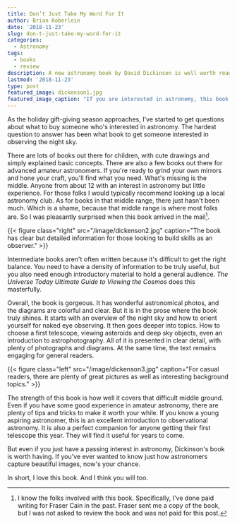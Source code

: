 ```yaml
---
title: Don’t Just Take My Word For It
author: Brian Koberlein
date: '2018-11-23'
slug: don-t-just-take-my-word-for-it
categories:
  - Astronomy
tags:
  - books
  - review
description: A new astronomy book by David Dickinson is well worth reading
lastmod: '2018-11-23'
type: post
featured_image: dickenson1.jpg
featured_image_caption: "If you are interested in astronomy, this book is well worth it."
---
```


As the holiday gift-giving season approaches, I've started to get questions about what to buy someone who's interested in astronomy. The hardest question to answer has been what book to get someone interested in observing the night sky.

There are lots of books out there for children, with cute drawings and simply explained basic concepts. There are also a few books out there for advanced amateur astronomers. If you're ready to grind your own mirrors and hone your craft, you'll find what you need. What's missing is the middle. Anyone from about 12 with an interest in astronomy but little experience. For those folks I would typically recommend looking up a local astronomy club. As for books in that middle range, there just hasn't been much. Which is a shame, because that middle range is where most folks are. So I was pleasantly surprised when this book arrived in the mail[^1].

{{< figure class="right" src="/image/dickenson2.jpg" caption="The book has clear but detailed information for those looking to build skills as an observer." >}}

Intermediate books aren't often written because it's difficult to get the right balance. You need to have a density of information to be truly useful, but you also need enough introductory material to hold a general audience. *The Universe Today Ultimate Guide to Viewing the Cosmos* does this masterfully. 

Overall, the book is gorgeous. It has wonderful astronomical photos, and the diagrams are colorful and clear. But it is in the prose where the book truly shines. It starts with an overview of the night sky and how to orient yourself for naked eye observing. It then goes deeper into topics. How to choose a first telescope, viewing asteroids and deep sky objects, even an introduction to astrophotography. All of it is presented in clear detail, with plenty of photographs and diagrams. At the same time, the text remains engaging for general readers.  

{{< figure class="left" src="/image/dickenson3.jpg" caption="For casual readers, there are plenty of great pictures as well as interesting background topics." >}}

The strength of this book is how well it covers that difficult middle ground. Even if you have some good experience in amateur astronomy, there are plenty of tips and tricks to make it worth your while. If you know a young aspiring astronomer, this is an excellent introduction to observational astronomy. It is also a perfect companion for anyone getting their first telescope this year. They will find it useful for years to come.

But even if you just have a passing interest in astronomy, Dickinson's book is worth having. If you've ever wanted to know just how astronomers capture beautiful images, now's your chance.

In short, I love this book. And I think you will too.

[^1]: I  know the folks involved with this book. Specifically, I've done paid writing for Fraser Cain in the past. Fraser sent me a copy of the book, but I was not asked to review the book and was not paid for this post.   